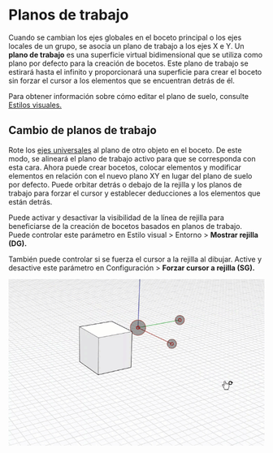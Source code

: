 # Planos de trabajo

Cuando se cambian los ejes globales en el boceto principal o los ejes locales de un grupo, se asocia un plano de trabajo a los ejes X e Y. Un **plano de trabajo** es una superficie virtual bidimensional que se utiliza como plano por defecto para la creación de bocetos. Este plano de trabajo se estirará hasta el infinito y proporcionará una superficie para crear el boceto sin forzar el cursor a los elementos que se encuentran detrás de él.

Para obtener información sobre cómo editar el plano de suelo, consulte [Estilos visuales.](../formit-primer/part-i/visual-settings.md)

## Cambio de planos de trabajo

Rote los [ejes universales](world-axes.md) al plano de otro objeto en el boceto. De este modo, se alineará el plano de trabajo activo para que se corresponda con esta cara. Ahora puede crear bocetos, colocar elementos y modificar elementos en relación con el nuevo plano XY en lugar del plano de suelo por defecto. Puede orbitar detrás o debajo de la rejilla y los planos de trabajo para forzar el cursor y establecer deducciones a los elementos que están detrás.

Puede activar y desactivar la visibilidad de la línea de rejilla para beneficiarse de la creación de bocetos basados en planos de trabajo. Puede controlar este parámetro en Estilo visual &gt; Entorno &gt; **Mostrar rejilla \(DG\).**

También puede controlar si se fuerza el cursor a la rejilla al dibujar. Active y desactive este parámetro en Configuración &gt; **Forzar cursor a rejilla \(SG\).**

![](../.gitbook/assets/work-plane.gif)

